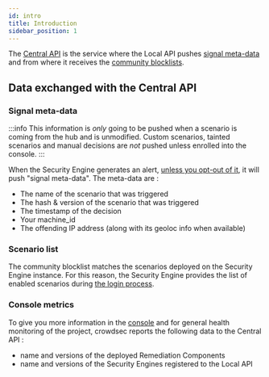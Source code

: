 ```yaml
---
id: intro
title: Introduction
sidebar_position: 1
---
```


The [Central API](https://crowdsecurity.github.io/api_doc/capi/) is the service where the Local API pushes [signal meta-data](https://crowdsecurity.github.io/api_doc/capi/#/watchers/post_signals) and from where it receives the [community blocklists](https://crowdsecurity.github.io/api_doc/capi/#/bouncers/get_decisions_stream).

## Data exchanged with the Central API

### Signal meta-data


:::info
This information is *only* going to be pushed when a scenario is coming from the hub and is unmodified. Custom scenarios, tainted scenarios and manual decisions are *not* pushed unless enrolled into the console.
:::

When the Security Engine generates an alert, [unless you opt-out of it](/faq.md#how-to-disable-the-central-api), it will push "signal meta-data". The meta-data are :
 - The name of the scenario that was triggered
 - The hash & version of the scenario that was triggered
 - The timestamp of the decision
 - Your machine_id
 - The offending IP address (along with its geoloc info when available)


### Scenario list

The community blocklist matches the scenarios deployed on the Security Engine instance. For this reason, the Security Engine provides the list of enabled scenarios during [the login process](https://crowdsecurity.github.io/api_doc/capi/#/watchers/post_watchers_login).

### Console metrics

To give you more information in the [console](https://app.crowdsec.net) and for general health monitoring of the project, crowdsec reports the following data to the Central API :
 - name and versions of the deployed Remediation Components
 - name and versions of the Security Engines registered to the Local API



